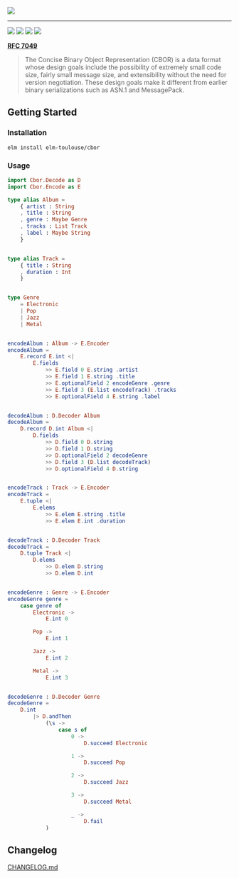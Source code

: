 ![](https://raw.githubusercontent.com/elm-toulouse/cbor/master/.github/logo.png)

---

[![](https://img.shields.io/elm-package/v/elm-toulouse/cbor.svg?style=for-the-badge)](https://package.elm-lang.org/packages/elm-toulouse/cbor/latest/)
[![](https://img.shields.io/travis/elm-toulouse/cbor.svg?style=for-the-badge&label=%F0%9F%94%A8%20Build)](https://travis-ci.org/elm-toulouse/cbor/builds)
[![](https://img.shields.io/codecov/c/gh/elm-toulouse/cbor.svg?color=e84393&label=%E2%98%82%EF%B8%8F%20Coverage&style=for-the-badge)](https://codecov.io/gh/elm-toulouse/cbor)
[![](https://img.shields.io/github/license/elm-toulouse/cbor.svg?style=for-the-badge&label=%20%F0%9F%93%84%20License)](https://github.com/elm-toulouse/cbor/blob/master/LICENSE)

[**RFC 7049**](https://tools.ietf.org/html/rfc7049)

> The Concise Binary Object Representation (CBOR) is a data format
> whose design goals include the possibility of extremely small code
> size, fairly small message size, and extensibility without the need
> for version negotiation.  These design goals make it different from
> earlier binary serializations such as ASN.1 and MessagePack.

## Getting Started

### Installation

```
elm install elm-toulouse/cbor
```

### Usage

```elm
import Cbor.Decode as D
import Cbor.Encode as E

type alias Album =
    { artist : String
    , title : String
    , genre : Maybe Genre
    , tracks : List Track
    , label : Maybe String
    }


type alias Track =
    { title : String
    , duration : Int
    }


type Genre
    = Electronic
    | Pop
    | Jazz
    | Metal


encodeAlbum : Album -> E.Encoder
encodeAlbum =
    E.record E.int <|
        E.fields
            >> E.field 0 E.string .artist
            >> E.field 1 E.string .title
            >> E.optionalField 2 encodeGenre .genre
            >> E.field 3 (E.list encodeTrack) .tracks
            >> E.optionalField 4 E.string .label


decodeAlbum : D.Decoder Album
decodeAlbum =
    D.record D.int Album <|
        D.fields
            >> D.field 0 D.string
            >> D.field 1 D.string
            >> D.optionalField 2 decodeGenre
            >> D.field 3 (D.list decodeTrack)
            >> D.optionalField 4 D.string


encodeTrack : Track -> E.Encoder
encodeTrack =
    E.tuple <|
        E.elems
            >> E.elem E.string .title
            >> E.elem E.int .duration


decodeTrack : D.Decoder Track
decodeTrack =
    D.tuple Track <|
        D.elems
            >> D.elem D.string
            >> D.elem D.int


encodeGenre : Genre -> E.Encoder
encodeGenre genre =
    case genre of
        Electronic ->
            E.int 0

        Pop ->
            E.int 1

        Jazz ->
            E.int 2

        Metal ->
            E.int 3


decodeGenre : D.Decoder Genre
decodeGenre =
    D.int
        |> D.andThen
            (\s ->
                case s of
                    0 ->
                        D.succeed Electronic

                    1 ->
                        D.succeed Pop

                    2 ->
                        D.succeed Jazz

                    3 ->
                        D.succeed Metal

                    _ ->
                        D.fail
            )
```

## Changelog

[CHANGELOG.md](https://github.com/elm-toulouse/cbor/blob/master/CHANGELOG.md)

